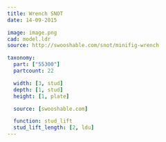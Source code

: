 ```yaml
---
title: Wrench SNOT
date: 14-09-2015

image: image.png
cad: model.ldr
source: http://swooshable.com/snot/minifig-wrench

taxonomy:
  part: ["55300"]
  partcount: 22

  width: [3, stud]
  depth: [1, stud]
  height: [1, plate]

  source: [swooshable.com]

  function: stud_lift
  stud_lift_length: [2, ldu] 
---
```

